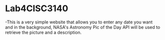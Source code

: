 # Lab4CISC3140

-This is a very simple website that allows you to enter any date you want and in the background, NASA's Astronomy Pic of the Day API will be used to retrieve the picture and a description.
